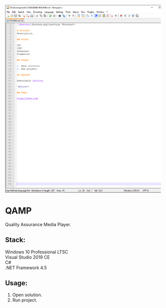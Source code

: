 ![Preview](Preview.png?raw=true "Preview")

# QAMP
Quality Assurance Media Player.

## Stack:

Windows 10 Professional LTSC\
Visual Studio 2019 CE\
C#\
.NET Framework 4.5

## Usage:

1. Open solution.
2. Run project.





























